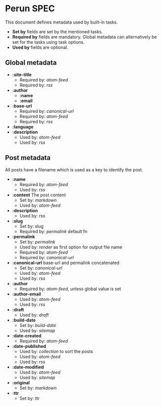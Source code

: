 # Perun SPEC

This document defines metadata used by built-in tasks.

- **Set by** fields are set by the mentioned tasks.
- **Required by** fields are mandatory. Global metadata can alternatively be
set for the tasks using task options.
- **Used by** fields are optional.

## Global metadata

- **:site-title**
    - Required by: *atom-feed*
    - Required by: *rss*
- **:author**
    - **:name**
    - **:email**
- **:base-url**
    - Required by: *canonical-url*
    - Required by: *atom-feed*
    - Required by: *rss*
- **:language**
- **:description**
    - Used by: *atom-feed*
    - Used by: *rss*

## Post metadata

All posts have a filename which is used as a key to identify the post.

- **:name**
    - Required by: *atom-feed*
    - Used by: *rss*
- **:content** The post content
    - Set by: *markdown*
    - Used by: *atom-feed*
- **:description**
    - Used by: *rss*
- **:slug**
    - Set by: slug
    - Required by: *permalink* default fn
- **:permalink**
    - Set by: *permalink*
    - Used by: *render* as first option for output file name
    - Required by: *atom-feed*
    - Required by: *canonical-url*
- **:canonical-url** base-url and permalink concatenated
    - Set by: *canonical-url*
    - Used by: *atom-feed*
    - Used by: *rss*
- **:author**
    - Required by: *atom-feed*, unless global value is set
- **:author-email**
    - Used by: *atom-feed*
    - Used by: *rss*
- **:draft**
    - Used by: *draft*
- **:build-date**
    - Set by: *build-date*
    - Used by: *sitemap*
- **:date-created**
    - Required by: *atom-feed*
- **:date-published**
    - Used by: *collection* to sort the posts
    - Used by: *atom-feed*
    - Used by: *rss*
- **:date-modified**
    - Used by: *atom-feed*
    - Used by: *sitemap*
- **:original**
    - Set by: *markdown*
- **:ttr**
    - Set by: *ttr*
